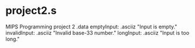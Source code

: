 # project2.s
MIPS Programming project 2
.data
  emptyInput:   .asciiz "Input is empty."
  invalidInput: .asciiz "Invalid base-33 number."
  longInput:    .asciiz "Input is too long."
